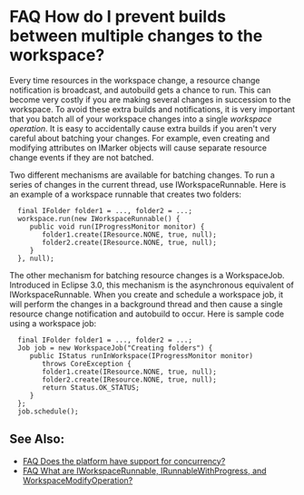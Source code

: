 

FAQ How do I prevent builds between multiple changes to the workspace?
======================================================================

Every time resources in the workspace change, a resource change notification is broadcast, and autobuild gets a chance to run. This can become very costly if you are making several changes in succession to the workspace. To avoid these extra builds and notifications, it is very important that you batch all of your workspace changes into a single _workspace operation_. It is easy to accidentally cause extra builds if you aren't very careful about batching your changes. For example, even creating and modifying attributes on IMarker objects will cause separate resource change events if they are not batched.

Two different mechanisms are available for batching changes. To run a series of changes in the current thread, use IWorkspaceRunnable. Here is an example of a workspace runnable that creates two folders:

      final IFolder folder1 = ..., folder2 = ...;
      workspace.run(new IWorkspaceRunnable() {
         public void run(IProgressMonitor monitor) {
            folder1.create(IResource.NONE, true, null);
            folder2.create(IResource.NONE, true, null);
         }
      }, null);

The other mechanism for batching resource changes is a WorkspaceJob. Introduced in Eclipse 3.0, this mechanism is the asynchronous equivalent of IWorkspaceRunnable. When you create and schedule a workspace job, it will perform the changes in a background thread and then cause a single resource change notification and autobuild to occur. Here is sample code using a workspace job:

      final IFolder folder1 = ..., folder2 = ...;
      Job job = new WorkspaceJob("Creating folders") {
         public IStatus runInWorkspace(IProgressMonitor monitor) 
            throws CoreException {
            folder1.create(IResource.NONE, true, null);
            folder2.create(IResource.NONE, true, null);
            return Status.OK_STATUS;
         }
      };
      job.schedule();

See Also:
---------

*   [FAQ Does the platform have support for concurrency?](./FAQ_Does_the_platform_have_support_for_concurrency.md "FAQ Does the platform have support for concurrency?")
*   [FAQ What are IWorkspaceRunnable, IRunnableWithProgress, and WorkspaceModifyOperation?](./FAQ_What_are_IWorkspaceRunnable,_IRunnableWithProgress,_and_WorkspaceModifyOperation.md "FAQ What are IWorkspaceRunnable, IRunnableWithProgress, and WorkspaceModifyOperation?")

